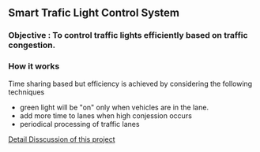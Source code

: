 ## Smart Trafic Light Control System

### Objective : To control traffic lights efficiently based on traffic congestion. 

### How it works 
   Time sharing based but efficiency is achieved by considering the following 
   techniques
   - green light will be "on" only when vehicles are in the lane.
   - add more time to lanes when high conjession occurs
   - periodical processing of traffic lanes
             

[Detail Disscussion of this project](readme.pdf)
